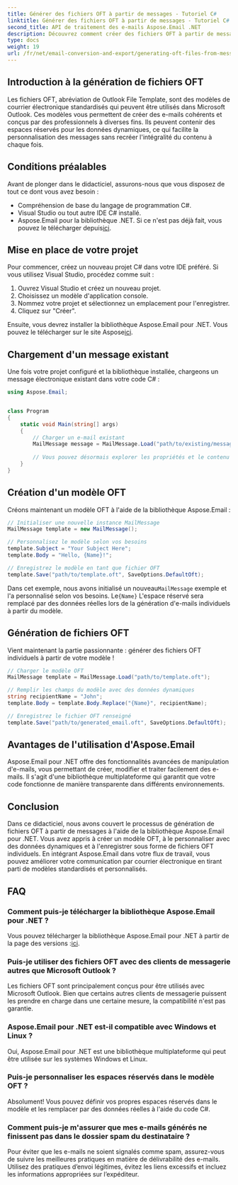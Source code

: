 ```yaml
---
title: Générer des fichiers OFT à partir de messages - Tutoriel C#
linktitle: Générer des fichiers OFT à partir de messages - Tutoriel C#
second_title: API de traitement des e-mails Aspose.Email .NET
description: Découvrez comment créer des fichiers OFT à partir de messages à l'aide d'Aspose.Email pour .NET. Guide étape par étape avec code source pour une génération efficace de modèles d'e-mails.
type: docs
weight: 19
url: /fr/net/email-conversion-and-export/generating-oft-files-from-messages-csharp-tutorial/
---
```


## Introduction à la génération de fichiers OFT

Les fichiers OFT, abréviation de Outlook File Template, sont des modèles de courrier électronique standardisés qui peuvent être utilisés dans Microsoft Outlook. Ces modèles vous permettent de créer des e-mails cohérents et conçus par des professionnels à diverses fins. Ils peuvent contenir des espaces réservés pour les données dynamiques, ce qui facilite la personnalisation des messages sans recréer l'intégralité du contenu à chaque fois.

## Conditions préalables

Avant de plonger dans le didacticiel, assurons-nous que vous disposez de tout ce dont vous avez besoin :

- Compréhension de base du langage de programmation C#.
- Visual Studio ou tout autre IDE C# installé.
-  Aspose.Email pour la bibliothèque .NET. Si ce n'est pas déjà fait, vous pouvez le télécharger depuis[ici](https://releases.aspose.com/email/net).

## Mise en place de votre projet

Pour commencer, créez un nouveau projet C# dans votre IDE préféré. Si vous utilisez Visual Studio, procédez comme suit :

1. Ouvrez Visual Studio et créez un nouveau projet.
2. Choisissez un modèle d'application console.
3. Nommez votre projet et sélectionnez un emplacement pour l'enregistrer.
4. Cliquez sur "Créer".

 Ensuite, vous devrez installer la bibliothèque Aspose.Email pour .NET. Vous pouvez le télécharger sur le site Aspose[ici](https://releases.aspose.com/email/net).

## Chargement d'un message existant

Une fois votre projet configuré et la bibliothèque installée, chargeons un message électronique existant dans votre code C# :

```csharp
using Aspose.Email;


class Program
{
    static void Main(string[] args)
    {
        // Charger un e-mail existant
        MailMessage message = MailMessage.Load("path/to/existing/message.eml");
        
        // Vous pouvez désormais explorer les propriétés et le contenu du message
    }
}
```

## Création d'un modèle OFT

Créons maintenant un modèle OFT à l'aide de la bibliothèque Aspose.Email :

```csharp
// Initialiser une nouvelle instance MailMessage
MailMessage template = new MailMessage();

// Personnalisez le modèle selon vos besoins
template.Subject = "Your Subject Here";
template.Body = "Hello, {Name}!";

// Enregistrez le modèle en tant que fichier OFT
template.Save("path/to/template.oft", SaveOptions.DefaultOft);
```

 Dans cet exemple, nous avons initialisé un nouveau`MailMessage` exemple et l'a personnalisé selon vos besoins. Le`{Name}` L'espace réservé sera remplacé par des données réelles lors de la génération d'e-mails individuels à partir du modèle.

## Génération de fichiers OFT

Vient maintenant la partie passionnante : générer des fichiers OFT individuels à partir de votre modèle !

```csharp
// Charger le modèle OFT
MailMessage template = MailMessage.Load("path/to/template.oft");

// Remplir les champs du modèle avec des données dynamiques
string recipientName = "John";
template.Body = template.Body.Replace("{Name}", recipientName);

// Enregistrez le fichier OFT renseigné
template.Save("path/to/generated_email.oft", SaveOptions.DefaultOft);
```

## Avantages de l'utilisation d'Aspose.Email

Aspose.Email pour .NET offre des fonctionnalités avancées de manipulation d'e-mails, vous permettant de créer, modifier et traiter facilement des e-mails. Il s'agit d'une bibliothèque multiplateforme qui garantit que votre code fonctionne de manière transparente dans différents environnements.

## Conclusion

Dans ce didacticiel, nous avons couvert le processus de génération de fichiers OFT à partir de messages à l'aide de la bibliothèque Aspose.Email pour .NET. Vous avez appris à créer un modèle OFT, à le personnaliser avec des données dynamiques et à l'enregistrer sous forme de fichiers OFT individuels. En intégrant Aspose.Email dans votre flux de travail, vous pouvez améliorer votre communication par courrier électronique en tirant parti de modèles standardisés et personnalisés.

## FAQ

### Comment puis-je télécharger la bibliothèque Aspose.Email pour .NET ?

 Vous pouvez télécharger la bibliothèque Aspose.Email pour .NET à partir de la page des versions :[ici](https://releases.aspose.com/email/net).

### Puis-je utiliser des fichiers OFT avec des clients de messagerie autres que Microsoft Outlook ?

Les fichiers OFT sont principalement conçus pour être utilisés avec Microsoft Outlook. Bien que certains autres clients de messagerie puissent les prendre en charge dans une certaine mesure, la compatibilité n'est pas garantie.

### Aspose.Email pour .NET est-il compatible avec Windows et Linux ?

Oui, Aspose.Email pour .NET est une bibliothèque multiplateforme qui peut être utilisée sur les systèmes Windows et Linux.

### Puis-je personnaliser les espaces réservés dans le modèle OFT ?

Absolument! Vous pouvez définir vos propres espaces réservés dans le modèle et les remplacer par des données réelles à l'aide du code C#.

### Comment puis-je m'assurer que mes e-mails générés ne finissent pas dans le dossier spam du destinataire ?

Pour éviter que les e-mails ne soient signalés comme spam, assurez-vous de suivre les meilleures pratiques en matière de délivrabilité des e-mails. Utilisez des pratiques d’envoi légitimes, évitez les liens excessifs et incluez les informations appropriées sur l’expéditeur.